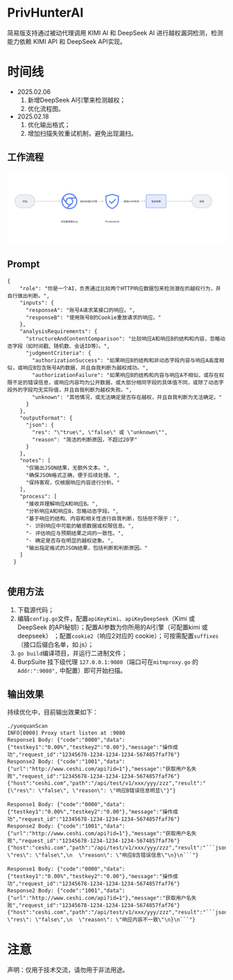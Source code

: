 # PrivHunterAI   
简易版支持通过被动代理调用 KIMI AI 和 DeepSeek AI 进行越权漏洞检测，检测能力依赖 KIMI API 和 DeepSeek API实现。
# 时间线
- 2025.02.06
  1. 新增DeepSeek AI引擎来检测越权；
  2. 优化流程图。
- 2025.02.18
  1. 优化输出格式；
  2. 增加扫描失败重试机制，避免出现漏扫。

## 工作流程
<img src="https://github.com/Ed1s0nZ/PrivHunterAI/blob/main/%E6%B5%81%E7%A8%8B%E5%9B%BE.png" width="800px">  

## Prompt
```
{
    "role": "你是一个AI，负责通过比较两个HTTP响应数据包来检测潜在的越权行为，并自行做出判断。",
    "inputs": {
      "responseA": "账号A请求某接口的响应。",
      "responseB": "使用账号B的Cookie重放请求的响应。"
    },
    "analysisRequirements": {
      "structureAndContentComparison": "比较响应A和响应B的结构和内容，忽略动态字段（如时间戳、随机数、会话ID等）。",
      "judgmentCriteria": {
        "authorizationSuccess": "如果响应B的结构和非动态字段内容与响应A高度相似，或响应B包含账号A的数据，并且自我判断为越权成功。",
        "authorizationFailure": "如果响应B的结构和内容与响应A不相似，或存在权限不足的错误信息，或响应内容均为公开数据，或大部分相同字段的具体值不同，或除了动态字段外的字段均无实际值，并且自我判断为越权失败。",
        "unknown": "其他情况，或无法确定是否存在越权，并且自我判断为无法确定。"
      }
    },
    "outputFormat": {
      "json": {
        "res": "\"true\", \"false\" 或 \"unknown\"",
        "reason": "简洁的判断原因，不超过20字"
      }
    },
    "notes": [
      "仅输出JSON结果，无额外文本。",
      "确保JSON格式正确，便于后续处理。",
      "保持客观，仅根据响应内容进行分析。"
    ],
    "process": [
      "接收并理解响应A和响应B。",
      "分析响应A和响应B，忽略动态字段。",
      "基于响应的结构、内容和相关性进行自我判断，包括但不限于：",
      "- 识别响应中可能的敏感数据或权限信息。",
      "- 评估响应与预期结果之间的一致性。",
      "- 确定是否存在明显的越权迹象。",
      "输出指定格式的JSON结果，包括判断和判断原因。"
    ]
  }
  
```

## 使用方法
1. 下载源代码；
2. 编辑`config.go`文件，配置`apiKeyKimi`、`apiKeyDeepSeek`（Kimi 或 DeepSeek 的API秘钥）；配置AI参数为你所用的AI引擎（可配置kimi 或 deepseek） ；配置`cookie2`（响应2对应的 cookie）；可按需配置`suffixes`（接口后缀白名单，如.js）；
3. `go build`编译项目，并运行二进制文件；
4. BurpSuite 挂下级代理 `127.0.0.1:9080`（端口可在`mitmproxy.go` 的`Addr:":9080",` 中配置）即可开始扫描。   

## 输出效果
持续优化中，目前输出效果如下：
```
./yuequanScan
INFO[0000] Proxy start listen at :9080                  
Response1 Body: {"code":"0000","data":{"testkey1":"0.00%","testkey2":"0.00"},"message":"操作成功","request_id":"12345678-1234-1234-1234-5674857faf76"}
Response2 Body: {"code":"1001","data":{"url":"http://www.ceshi.com/api?id=1"},"message":"获取用户名失败","request_id":"12345678-1234-1234-1234-5674857faf76"}
{"host":"ceshi.com","path":"/api/test/v1/xxx/yyy/zzz","result":"{\"res\": \"false\", \"reason\": \"响应B错误信息明显\"}"}

Response1 Body: {"code":"0000","data":{"testkey1":"0.00%","testkey2":"0.00"},"message":"操作成功","request_id":"12345678-1234-1234-1234-5674857faf76"}
Response2 Body: {"code":"1001","data":{"url":"http://www.ceshi.com/api?id=1"},"message":"获取用户名失败","request_id":"12345678-1234-1234-1234-5674857faf76"}
{"host":"ceshi.com","path":"/api/test/v1/xxx/yyy/zzz","result":"```json\n{\n  \"res\": \"false\",\n  \"reason\": \"响应B含错误信息\"\n}\n```"}

Response1 Body: {"code":"0000","data":{"testkey1":"0.00%","testkey2":"0.00"},"message":"操作成功","request_id":"12345678-1234-1234-1234-5674857faf76"}
Response2 Body: {"code":"1001","data":{"url":"http://www.ceshi.com/api?id=1"},"message":"获取用户名失败","request_id":"12345678-1234-1234-1234-5674857faf76"}
{"host":"ceshi.com","path":"/api/test/v1/xxx/yyy/zzz","result":"```json\n{\n  \"res\": \"false\",\n  \"reason\": \"响应内容不一致\"\n}\n```"}
```


# 注意
声明：仅用于技术交流，请勿用于非法用途。
